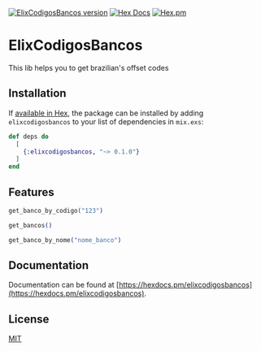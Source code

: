 [![ElixCodigosBancos version](https://img.shields.io/hexpm/v/elixcodigosbancos.svg)](https://hex.pm/packages/elixcodigosbancos)
[![Hex Docs](https://img.shields.io/badge/hex-docs-lightgreen.svg)](https://hexdocs.pm/elixcodigosbancos/)
[![Hex.pm](https://img.shields.io/hexpm/dt/elixcodigosbancos.svg)](https://hex.pm/packages/)

# ElixCodigosBancos

This lib helps you to get brazilian's offset codes

## Installation

If [available in Hex](https://hex.pm/docs/publish), the package can be installed
by adding `elixcodigosbancos` to your list of dependencies in `mix.exs`:

```elixir
def deps do
  [
    {:elixcodigosbancos, "~> 0.1.0"}
  ]
end
```

## Features

```elixir
get_banco_by_codigo("123")

get_bancos()

get_banco_by_nome("nome_banco")
```


## Documentation
Documentation can be found at [https://hexdocs.pm/elixcodigosbancos](https://hexdocs.pm/elixcodigosbancos).

## License
[MIT](https://choosealicense.com/licenses/mit/)